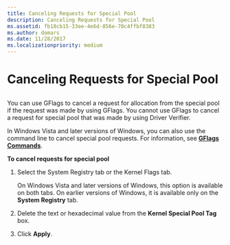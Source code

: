 ```yaml
---
title: Canceling Requests for Special Pool
description: Canceling Requests for Special Pool
ms.assetid: fb18cb15-33ee-4e6d-856e-70c4ffbf8383
ms.author: domars
ms.date: 11/28/2017
ms.localizationpriority: medium
---
```


# Canceling Requests for Special Pool


## <span id="ddk_canceling_requests_for_special_pool_dtools"></span><span id="DDK_CANCELING_REQUESTS_FOR_SPECIAL_POOL_DTOOLS"></span>


You can use GFlags to cancel a request for allocation from the special pool if the request was made by using GFlags. You cannot use GFlags to cancel a request for special pool that was made by using Driver Verifier.

In Windows Vista and later versions of Windows, you can also use the command line to cancel special pool requests. For information, see [**GFlags Commands**](gflags-commands.md).

**To cancel requests for special pool**

1.  Select the System Registry tab or the Kernel Flags tab.

    On Windows Vista and later versions of Windows, this option is available on both tabs. On earlier versions of Windows, it is available only on the **System Registry** tab.

2.  Delete the text or hexadecimal value from the **Kernel Special Pool Tag** box.

3.  Click **Apply**.

 

 





